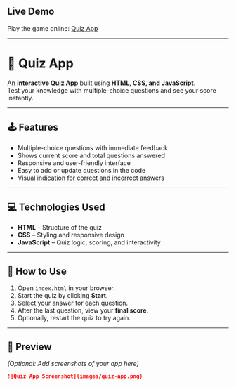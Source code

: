 ## Live Demo
Play the game online: [Quiz App](https://madhusudhanch.github.io/quiz-app/)

---

# 📝 Quiz App

An **interactive Quiz App** built using **HTML, CSS, and JavaScript**.  
Test your knowledge with multiple-choice questions and see your score instantly.

---

## 🕹️ Features
- Multiple-choice questions with immediate feedback  
- Shows current score and total questions answered  
- Responsive and user-friendly interface  
- Easy to add or update questions in the code  
- Visual indication for correct and incorrect answers

---

## 💻 Technologies Used
- **HTML** – Structure of the quiz  
- **CSS** – Styling and responsive design  
- **JavaScript** – Quiz logic, scoring, and interactivity  

---

## 🚀 How to Use
1. Open `index.html` in your browser.  
2. Start the quiz by clicking **Start**.  
3. Select your answer for each question.  
4. After the last question, view your **final score**.  
5. Optionally, restart the quiz to try again.

---

## 📸 Preview
*(Optional: Add screenshots of your app here)*

```markdown
![Quiz App Screenshot](images/quiz-app.png)
